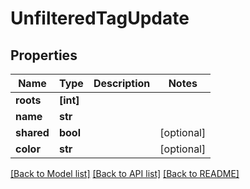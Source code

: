 # UnfilteredTagUpdate


## Properties

Name | Type | Description | Notes
------------ | ------------- | ------------- | -------------
**roots** | **[int]** |  | 
**name** | **str** |  | 
**shared** | **bool** |  | [optional] 
**color** | **str** |  | [optional] 

[[Back to Model list]](../README.md#models) [[Back to API list]](../README.md#api-endpoints) [[Back to README]](../README.md)


